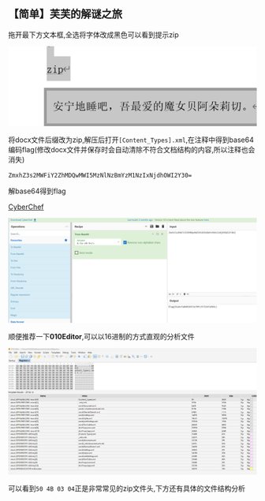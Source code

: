 ## 【简单】芙芙的解谜之旅

拖开最下方文本框,全选将字体改成黑色可以看到提示zip

![91-0](images/91-0.png)

将docx文件后缀改为zip,解压后打开`[Content_Types].xml`,在注释中得到base64编码flag(修改docx文件并保存时会自动清除不符合文档结构的内容,所以注释也会消失)

```
ZmxhZ3s2MWFiY2ZhMDQwMWI5MzNlNzBmYzM1NzIxNjdhOWI2Y30=
```

解base64得到flag

[CyberChef](https://gchq.github.io/CyberChef/)

![91-1](images/91-1.png)

顺便推荐一下**010Editor**,可以以16进制的方式直观的分析文件

![91-2](images/91-2.png)

可以看到`50 4B 03 04`正是非常常见的zip文件头,下方还有具体的文件结构分析
